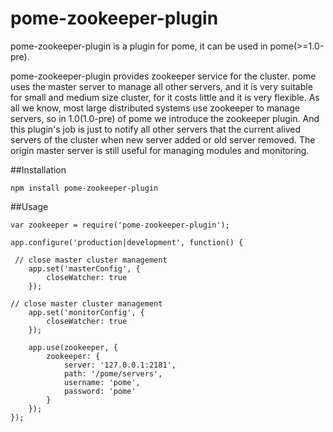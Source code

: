 pome-zookeeper-plugin
====================

pome-zookeeper-plugin is a plugin for pome, it can be used in pome(>=1.0-pre).

pome-zookeeper-plugin provides zookeeper service for the cluster. pome uses the master server to manage all other servers, and it is very suitable for small and medium size cluster, for it costs little and it is very flexible. As all we know, most large distributed systems use zookeeper to manage servers, so in 1.0(1.0-pre) of pome we introduce the zookeeper plugin. And this plugin's job is just to notify all other servers that the current alived servers of the cluster when new server added or old server removed. The origin master server is still useful for managing modules and monitoring.

##Installation

```
npm install pome-zookeeper-plugin
```

##Usage

```
var zookeeper = require('pome-zookeeper-plugin');

app.configure('production|development', function() {
 
 // close master cluster management
	app.set('masterConfig', {
		closeWatcher: true
	});

// close master cluster management
	app.set('monitorConfig', {
		closeWatcher: true
	});

	app.use(zookeeper, {
		zookeeper: {
			server: '127.0.0.1:2181',
			path: '/pome/servers',
			username: 'pome',
			password: 'pome'
		}
	});
});

```